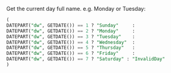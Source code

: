 Get the current day full name. e.g. Monday or Tuesday:
```sql
(
DATEPART("dw", GETDATE()) == 1 ? "Sunday"     : 
DATEPART("dw", GETDATE()) == 2 ? "Monday"     :
DATEPART("dw", GETDATE()) == 3 ? "Tuesday"    : 
DATEPART("dw", GETDATE()) == 4 ? "Wednesday"  :
DATEPART("dw", GETDATE()) == 5 ? "Thursday"   : 
DATEPART("dw", GETDATE()) == 6 ? "Friday"     :
DATEPART("dw", GETDATE()) == 7 ? "Saturday" : "InvalidDay"
)
```
